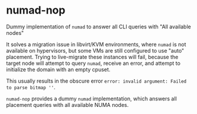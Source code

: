 # numad-nop
Dummy implementation of `numad` to answer all CLI queries with "All available nodes"

It solves a migration issue in libvirt/KVM environments, where `numad` is not available on
hypervisors, but some VMs are still configured to use "auto" placement.
Trying to live-migrate these instances will fail, because the target node will attempt to query
`numad`, receive an error, and attempt to initialize the domain with an empty cpuset.

This usually results in the obscure error `error: invalid argument: Failed to parse bitmap ''`.

`numad-nop` provides a dummy `numad` implementation, which answers all placement queries with all
available NUMA nodes.
